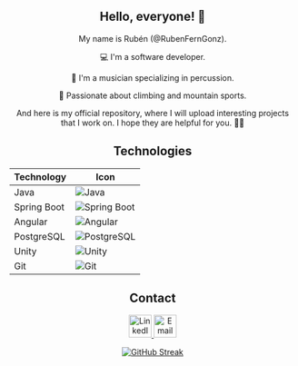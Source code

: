 <div align="center"> 

## Hello, everyone! 🤟

My name is Rubén (@RubenFernGonz).

<p>💻 I'm a software developer.</p>
<p>🎵 I'm a musician specializing in percussion.</p>
<p>🧗 Passionate about climbing and mountain sports.</p>

And here is my official repository, where I will upload interesting projects that I work on.
I hope they are helpful for you. 🤞😁

## Technologies
| Technology | Icon |
|------------|------|
| Java       | ![Java](https://github.com/RubenFernGonz/Assets/blob/Icons2/Logo-Java.png) |
| Spring Boot| ![Spring Boot](https://github.com/RubenFernGonz/Assets/Icons2/Spring.png) |
| Angular    | ![Angular](https://github.com/RubenFernGonz/Assets/Icons2/icono%20Angular.png) |
| PostgreSQL | ![PostgreSQL](https://github.com/RubenFernGonz/Assets/Icons2/PostgreSQL-Logo.wine.png) |
| Unity      | ![Unity](https://github.com/RubenFernGonz/Assets/Icons2/pngwing.com%20(4).png) |
| Git        | ![Git](https://github.com/RubenFernGonz/Assets/Icons2/Logo%20Git%201.png) |

## Contact
<a href="https://www.linkedin.com/in/ruben-fdez-gonzalez/">
    <img src="https://github.com/RubenFernGonz/Assets/Icons2/Icono%20Linkedin.png" width="40" alt="LinkedIn Badge">
</a>
<a href="mailto:rubenfergon2001@gmail.com">
    <img src="https://github.com/RubenFernGonz/Assets/Icons2/Icono%20Correo.png" width="40" alt="Email Badge">
</a>

[![GitHub Streak](http://github-readme-streak-stats.herokuapp.com?user=RubenFernGonz&theme=dark&border_radius=4.6&locale=es&date_format=j%20M%5B%20Y%5D&mode=weekly)](https://git.io/streak-stats)

</div>
